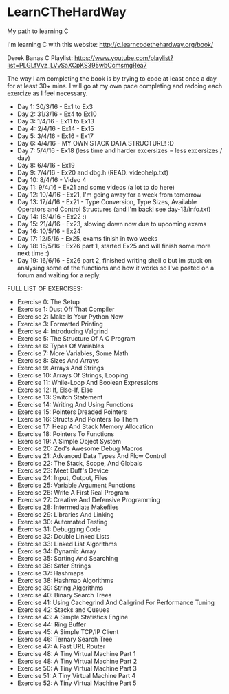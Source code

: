 # LearnCTheHardWay
My path to learning C

I'm learning C with this website: http://c.learncodethehardway.org/book/

Derek Banas C Playlist: https://www.youtube.com/playlist?list=PLGLfVvz_LVvSaXCpKS395wbCcmsmgRea7

The way I am completing the book is by trying to code at least once a day for at least 30+ mins.
I will go at my own pace completing and redoing each exercize as I feel necessary.

- Day 1: 30/3/16 - Ex1 to Ex3
- Day 2: 31/3/16 - Ex4 to Ex10
- Day 3: 1/4/16 - Ex11 to Ex13
- Day 4: 2/4/16 - Ex14 - Ex15
- Day 5: 3/4/16 - Ex16 - Ex17
- Day 6: 4/4/16 - MY OWN STACK DATA STRUCTURE! :D
- Day 7: 5/4/16 - Ex18 (less time and harder excersizes = less excersizes / day)
- Day 8: 6/4/16 - Ex19
- Day 9: 7/4/16 - Ex20 and dbg.h (READ: videohelp.txt)
- Day 10: 8/4/16 - Video 4 
- Day 11: 9/4/16 - Ex21 and some videos (a lot to do here)
- Day 12: 10/4/16 - Ex21, I'm going away for a week from tomorrow
- Day 13: 17/4/16 - Ex21 - Type Conversion, Type Sizes, Available Operators and Control Structures (and I'm back! see day-13/info.txt)
- Day 14: 18/4/16 - Ex22 :) 
- Day 15: 21/4/16 - Ex23, slowing down now due to upcoming exams
- Day 16: 10/5/16 - Ex24
- Day 17: 12/5/16 - Ex25, exams finish in two weeks
- Day 18: 15/5/16 - Ex26 part 1, started Ex25 and will finish some more next time :)
- Day 19: 16/6/16 - Ex26 part 2, finished writing shell.c but im stuck on analysing some of the functions and how it works so I've posted on a forum and waiting for a reply.


FULL LIST OF EXERCISES:
- Exercise 0: The Setup
- Exercise 1: Dust Off That Compiler
- Exercise 2: Make Is Your Python Now
- Exercise 3: Formatted Printing
- Exercise 4: Introducing Valgrind
- Exercise 5: The Structure Of A C Program
- Exercise 6: Types Of Variables
- Exercise 7: More Variables, Some Math
- Exercise 8: Sizes And Arrays
- Exercise 9: Arrays And Strings
- Exercise 10: Arrays Of Strings, Looping
- Exercise 11: While-Loop And Boolean Expressions
- Exercise 12: If, Else-If, Else
- Exercise 13: Switch Statement
- Exercise 14: Writing And Using Functions
- Exercise 15: Pointers Dreaded Pointers
- Exercise 16: Structs And Pointers To Them
- Exercise 17: Heap And Stack Memory Allocation
- Exercise 18: Pointers To Functions
- Exercise 19: A Simple Object System
- Exercise 20: Zed's Awesome Debug Macros
- Exercise 21: Advanced Data Types And Flow Control
- Exercise 22: The Stack, Scope, And Globals
- Exercise 23: Meet Duff's Device
- Exercise 24: Input, Output, Files
- Exercise 25: Variable Argument Functions
- Exercise 26: Write A First Real Program
- Exercise 27: Creative And Defensive Programming
- Exercise 28: Intermediate Makefiles
- Exercise 29: Libraries And Linking
- Exercise 30: Automated Testing
- Exercise 31: Debugging Code
- Exercise 32: Double Linked Lists
- Exercise 33: Linked List Algorithms
- Exercise 34: Dynamic Array
- Exercise 35: Sorting And Searching
- Exercise 36: Safer Strings
- Exercise 37: Hashmaps
- Exercise 38: Hashmap Algorithms
- Exercise 39: String Algorithms
- Exercise 40: Binary Search Trees
- Exercise 41: Using Cachegrind And Callgrind For Performance Tuning
- Exercise 42: Stacks and Queues
- Exercise 43: A Simple Statistics Engine
- Exercise 44: Ring Buffer
- Exercise 45: A Simple TCP/IP Client
- Exercise 46: Ternary Search Tree
- Exercise 47: A Fast URL Router
- Exercise 48: A Tiny Virtual Machine Part 1
- Exercise 48: A Tiny Virtual Machine Part 2
- Exercise 50: A Tiny Virtual Machine Part 3
- Exercise 51: A Tiny Virtual Machine Part 4
- Exercise 52: A Tiny Virtual Machine Part 5

